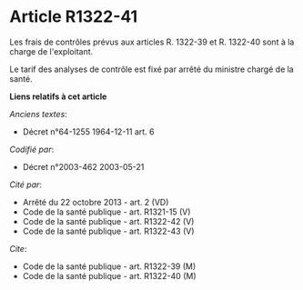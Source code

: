 # Article R1322-41

Les frais de contrôles prévus aux articles R. 1322-39 et R. 1322-40 sont à la charge de l'exploitant.

Le tarif des analyses de contrôle est fixé par arrêté du ministre chargé de la santé.

**Liens relatifs à cet article**

_Anciens textes_:

  - Décret n°64-1255 1964-12-11 art. 6

_Codifié par_:

  - Décret n°2003-462 2003-05-21

_Cité par_:

  - Arrêté du 22 octobre 2013 - art. 2 (VD)
  - Code de la santé publique - art. R1321-15 (V)
  - Code de la santé publique - art. R1322-42 (V)
  - Code de la santé publique - art. R1322-43 (V)

_Cite_:

  - Code de la santé publique - art. R1322-39 (M)
  - Code de la santé publique - art. R1322-40 (M)
